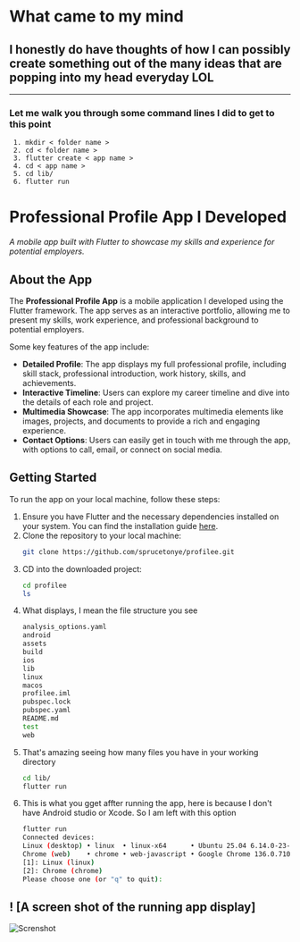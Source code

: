 # What came to my mind
## I honestly do have thoughts of how I can possibly create something out of the many ideas that are popping into my head everyday LOL

---
### Let me walk you through some command lines I did to get to this point

<pre><code> 1. mkdir < folder name >
 2. cd < folder name > 
 3. flutter create < app name >
 4. cd < app name >
 5. cd lib/ 
 6. flutter run
</code></pre>

# Professional Profile App I Developed

*A mobile app built with Flutter to showcase my skills and experience for potential employers.*

## About the App

The **Professional Profile App** is a mobile application I developed using the Flutter framework. The app serves as an interactive portfolio, allowing me to present my skills, work experience, and professional background to potential employers.

Some key features of the app include:

- **Detailed Profile**: The app displays my full professional profile, including skill stack,  professional introduction, work history, skills, and achievements.
- **Interactive Timeline**: Users can explore my career timeline and dive into the details of each role and project.
- **Multimedia Showcase**: The app incorporates multimedia elements like images, projects, and documents to provide a rich and engaging experience.
- **Contact Options**: Users can easily get in touch with me through the app, with options to call, email, or connect on social media.

## Getting Started

To run the app on your local machine, follow these steps:

1. Ensure you have Flutter and the necessary dependencies installed on your system. You can find the installation guide [here](https://flutter.dev/docs/get-started/install).
2. Clone the repository to your local machine:
   ```bash
   git clone https://github.com/sprucetonye/profilee.git

3. CD into the downloaded project:
    ```bash
    cd profilee
    ls 
4. What displays, I mean the file structure you see
   ```bash
   analysis_options.yaml
   android
   assets
   build
   ios
   lib
   linux
   macos
   profilee.iml
   pubspec.lock
   pubspec.yaml
   README.md
   test
   web

5. That's amazing seeing how many files you have in your working directory
   ```bash
   cd lib/
   flutter run

6. This is what you gget affter running the app, here is because I don't have Android studio or Xcode. So I am left with this option
   ```bash
   flutter run
   Connected devices:
   Linux (desktop) • linux  • linux-x64      • Ubuntu 25.04 6.14.0-23-generic
   Chrome (web)    • chrome • web-javascript • Google Chrome 136.0.7103.92
   [1]: Linux (linux)
   [2]: Chrome (chrome)
   Please choose one (or "q" to quit): 


! [A screen shot of the running app display]
--
![Screnshot](assets/images/profile_app_screen_with_IDE.png)